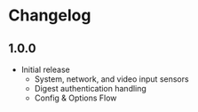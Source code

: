 # Changelog

## 1.0.0
- Initial release
  - System, network, and video input sensors
  - Digest authentication handling
  - Config & Options Flow